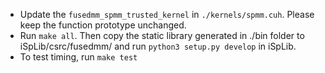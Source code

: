 - Update the `fusedmm_spmm_trusted_kernel` in `./kernels/spmm.cuh`. Please keep the function prototype unchanged.
- Run `make all`. Then copy the static library generated in ./bin folder to iSpLib/csrc/fusedmm/ and run `python3 setup.py develop` in iSpLib.
- To test timing, run `make test`


